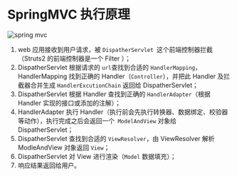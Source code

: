 # SpringMVC 执行原理

![spring mvc](https://wx1.sinaimg.cn/large/9e6aadb3gy1fq31lkq1ldj218a0m2jy8.jpg)

1. web 应用接收到用户请求，被 `DispatherServlet `这个前端控制器拦截（Struts2 的前端控制器是一个 Filter ）；
2. DispatherServlet 根据请求的 `url`查找到合适的 `HandlerMapping`，HandlerMapping 找到正确的 Handler（`Controller`），并把此 Handler 及拦截器合并生成 `HandlerExcutionChain` 返回给 DispatherServlet；
3. DispatherServlet 根据 Handler 查找到正确的 `HandlerAdapter`（根据 Handler 实现的接口或添加的注解）；
4. HandlerAdapter 执行 Handler（执行前会先执行转换器、数据绑定、校验器等动作），执行完成之后会返回一个` ModelAndView` 对象给 DispatherServlet；
5. DispatherServlet 查找到合适的 `ViewResolver`，由 ViewResolver 解析 ModleAndView 对象返回 `View`；
6. DispatherServlet 对 View 进行渲染（`Model` 数据填充）；
7. 响应结果返回给用户。
